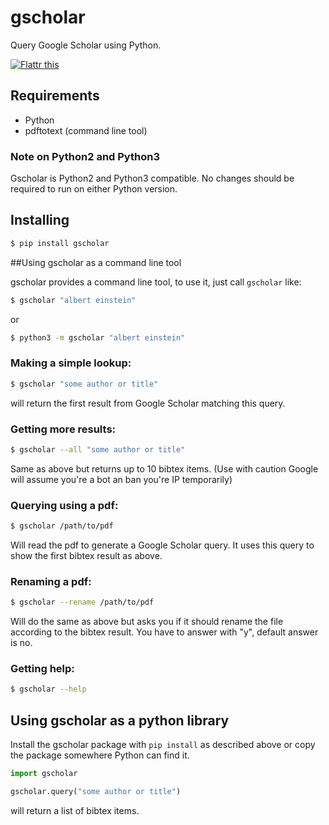 # gscholar

Query Google Scholar using Python.

<a href="https://flattr.com/submit/auto?user_id=venthur&url=http%3A%2F%2Fgithub.com%2Fventhur%2Fgscholar" target="_blank"><img src="http://api.flattr.com/button/flattr-badge-large.png" alt="Flattr this" title="Flattr this" border="0"></a>


## Requirements

 * Python
 * pdftotext (command line tool)


### Note on Python2 and Python3

Gscholar is Python2 and Python3 compatible. No changes should be required to run
on either Python version.


## Installing

```bash
$ pip install gscholar
```

##Using gscholar as a command line tool

gscholar provides a command line tool, to use it, just call `gscholar` like:

```bash
$ gscholar "albert einstein"
```

or

```bash
$ python3 -m gscholar "albert einstein"
```

### Making a simple lookup:

```bash
$ gscholar "some author or title"
```

will return the first result from Google Scholar matching this query.


### Getting more results:

```bash
$ gscholar --all "some author or title"
```

Same as above but returns up to 10 bibtex items. (Use with caution Google will
assume you're a bot an ban you're IP temporarily)


### Querying using a pdf:

```bash
$ gscholar /path/to/pdf
```

Will read the pdf to generate a Google Scholar query. It uses this query to show
the first bibtex result as above.


### Renaming a pdf:

```bash
$ gscholar --rename /path/to/pdf
```

Will do the same as above but asks you if it should rename the file according
to the bibtex result. You have to answer with "y", default answer is no.


### Getting help:

```bash
$ gscholar --help
```


## Using gscholar as a python library

Install the gscholar package with `pip install` as described above or copy the
package somewhere Python can find it.

```python
import gscholar

gscholar.query("some author or title")
```

will return a list of bibtex items.
